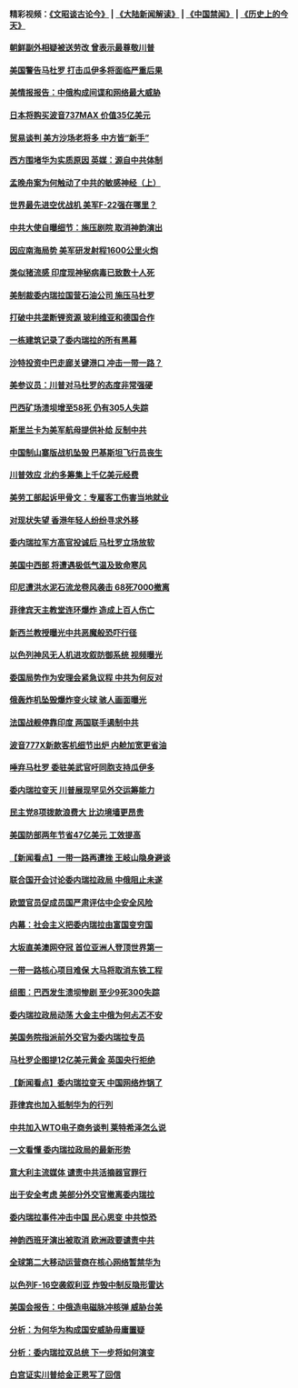 #### 精彩视频：[《文昭谈古论今》](https://github.com/gfw-breaker/wenzhao) | [《大陆新闻解读》](https://github.com/gfw-breaker/ntdtv-comedy) | [《中国禁闻》](https://github.com/gfw-breaker/ntdtv-news) | [《历史上的今天》](https://github.com/gfw-breaker/today-in-history) 

#### [朝鲜副外相疑被送劳改 曾表示最尊敬川普](../pages/nsc418/n11011872.md?t=01301134) 

#### [美国警告马杜罗 打击瓜伊多将面临严重后果](../pages/nsc418/n11011422.md?t=01301134) 

#### [美情报报告：中俄构成间谍和网络最大威胁](../pages/nsc418/n11011346.md?t=01301134) 

#### [日本将购买波音737MAX 价值35亿美元](../pages/nsc418/n11011238.md?t=01301134) 

#### [贸易谈判 美方沙场老将多 中方皆“新手”](../pages/nsc418/n11010973.md?t=01301134) 

#### [西方围堵华为实质原因 英媒：源自中共体制](../pages/nsc418/n11010190.md?t=01301134) 

#### [孟晚舟案为何触动了中共的敏感神经（上）](../pages/nsc418/n11008466.md?t=01301134) 

#### [世界最先进空优战机 美军F-22强在哪里？](../pages/nsc418/n11010323.md?t=01301134) 

#### [中共大使自曝细节：施压剧院 取消神韵演出](../pages/nsc418/n11008988.md?t=01301134) 

#### [因应南海局势 美军研发射程1600公里火炮](../pages/nsc418/n11010046.md?t=01301134) 

#### [类似猪流感 印度现神秘病毒已致数十人死](../pages/nsc418/n11009797.md?t=01301134) 

#### [美制裁委内瑞拉国营石油公司 施压马杜罗](../pages/nsc418/n11009006.md?t=01301134) 

#### [打破中共垄断锂资源 玻利维亚和德国合作](../pages/nsc418/n11008598.md?t=01301134) 

#### [一栋建筑记录了委内瑞拉的所有黑幕](../pages/nsc418/n11008614.md?t=01301134) 

#### [沙特投资中巴走廊关键港口 冲击一带一路？](../pages/nsc418/n11008620.md?t=01301134) 

#### [美参议员：川普对马杜罗的态度非常强硬](../pages/nsc418/n11008349.md?t=01301134) 

#### [巴西矿场溃坝增至58死 仍有305人失踪](../pages/nsc418/n11007445.md?t=01301134) 

#### [斯里兰卡为美军航母提供补给 反制中共](../pages/nsc418/n11007567.md?t=01301134) 

#### [中国制山寨版战机坠毁 巴基斯坦飞行员丧生](../pages/nsc418/n11007213.md?t=01301134) 

#### [川普效应 北约多筹集上千亿美元经费](../pages/nsc418/n11006307.md?t=01301134) 

#### [美劳工部起诉甲骨文：专雇客工伤害当地就业](../pages/nsc418/n11006396.md?t=01301134) 

#### [对现状失望 香港年轻人纷纷寻求外移](../pages/nsc418/n11006310.md?t=01301134) 

#### [委内瑞拉军方高官投诚后 马杜罗立场放软](../pages/nsc418/n11006068.md?t=01301134) 

#### [美国中西部 将遭遇极低气温及致命寒风](../pages/nsc418/n11006119.md?t=01301134) 

#### [印尼遭洪水泥石流龙卷风袭击 68死7000撤离](../pages/nsc418/n11005923.md?t=01301134) 

#### [菲律宾天主教堂连环爆炸 造成上百人伤亡](../pages/nsc418/n11005733.md?t=01301134) 

#### [新西兰教授曝光中共恶魔般恐吓行径](../pages/nsc418/n11004756.md?t=01301134) 

#### [以色列神风无人机进攻叙防御系统 视频曝光](../pages/nsc418/n11005042.md?t=01301134) 

#### [委国局势作为安理会紧急议程 中共为何反对](../pages/nsc418/n11005469.md?t=01301134) 

#### [俄轰炸机坠毁爆炸变火球 骇人画面曝光](../pages/nsc418/n11005421.md?t=01301134) 

#### [法国战舰停靠印度 两国联手遏制中共](../pages/nsc418/n11005288.md?t=01301134) 

#### [波音777X新款客机细节出炉 内舱加宽更省油](../pages/nsc418/n11005089.md?t=01301134) 

#### [唾弃马杜罗 委驻美武官吁同胞支持瓜伊多](../pages/nsc418/n11004923.md?t=01301134) 

#### [委内瑞拉变天 川普展现罕见外交运筹能力](../pages/nsc418/n11004848.md?t=01301134) 

#### [民主党8项拨款浪费大 比边境墙更昂贵](../pages/nsc418/n11004806.md?t=01301134) 

#### [美国防部两年节省47亿美元 工效提高](../pages/nsc418/n11004731.md?t=01301134) 

#### [【新闻看点】一带一路再遭挫 王岐山隐身避谈](../pages/nsc418/n11004511.md?t=01301134) 

#### [联合国开会讨论委内瑞拉政局 中俄阻止未遂](../pages/nsc418/n11004660.md?t=01301134) 

#### [欧盟官员促成员国严肃评估中企安全风险](../pages/nsc418/n11004719.md?t=01301134) 

#### [内幕：社会主义把委内瑞拉由富国变穷国](../pages/nsc418/n11004524.md?t=01301134) 

#### [大坂直美澳网夺冠 首位亚洲人登顶世界第一](../pages/nsc418/n11004368.md?t=01301134) 

#### [一带一路核心项目难保 大马将取消东铁工程](../pages/nsc418/n11004028.md?t=01301134) 

#### [组图：巴西发生溃坝惨剧 至少9死300失踪](../pages/nsc418/n11003193.md?t=01301134) 

#### [委内瑞拉政局动荡 大金主中俄为何忐忑不安](../pages/nsc418/n11002551.md?t=01301134) 

#### [美国务院指派前外交官为委内瑞拉专员](../pages/nsc418/n11002915.md?t=01301134) 

#### [马杜罗企图提12亿美元黄金 英国央行拒绝](../pages/nsc418/n11002812.md?t=01301134) 

#### [【新闻看点】委内瑞拉变天 中国网络炸锅了](../pages/nsc418/n11002302.md?t=01301134) 

#### [菲律宾也加入抵制华为的行列](../pages/nsc418/n11002576.md?t=01301134) 

#### [中共加入WTO电子商务谈判 莱特希泽怎么说](../pages/nsc418/n11002384.md?t=01301134) 

#### [一文看懂 委内瑞拉政局的最新形势](../pages/nsc418/n11002529.md?t=01301134) 

#### [意大利主流媒体 谴责中共活摘器官罪行](../pages/nsc418/n11001368.md?t=01301134) 

#### [出于安全考虑 美部分外交官撤离委内瑞拉](../pages/nsc418/n11002327.md?t=01301134) 

#### [委内瑞拉事件冲击中国 民心思变 中共惊恐](../pages/nsc418/n11002075.md?t=01301134) 

#### [神韵西班牙演出被取消 欧洲政要谴责中共](../pages/nsc418/n11000488.md?t=01301134) 

#### [全球第二大移动运营商在核心网络暂禁华为](../pages/nsc418/n11001905.md?t=01301134) 

#### [以色列F-16空袭叙利亚 炸毁中制反隐形雷达](../pages/nsc418/n11001407.md?t=01301134) 

#### [美国会报告：中俄造电磁脉冲核弹 威胁台美](../pages/nsc418/n11001011.md?t=01301134) 

#### [分析：为何华为构成国安威胁毋庸置疑](../pages/nsc418/n10999862.md?t=01301134) 

#### [分析：委内瑞拉双总统 下一步将如何演变](../pages/nsc418/n10999629.md?t=01301134) 

#### [白宫证实川普给金正恩写了回信](../pages/nsc418/n11000066.md?t=01301134) 

